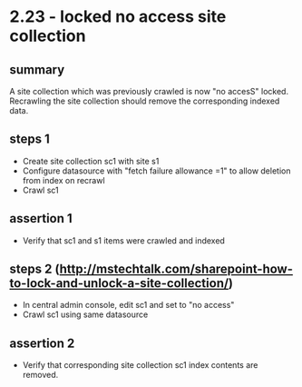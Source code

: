 # 2.23 - locked no access site collection

## summary 

A site collection which was previously crawled is now "no accesS" locked. Recrawling the site collection should remove the corresponding indexed data.

## steps 1

  * Create site collection sc1 with site s1
  * Configure datasource with "fetch failure allowance =1" to allow deletion from index on recrawl
  * Crawl sc1 

## assertion 1 

  * Verify that sc1 and s1 items were crawled and indexed

## steps 2 (http://mstechtalk.com/sharepoint-how-to-lock-and-unlock-a-site-collection/)

  * In central admin console, edit sc1 and set to "no access"
  * Crawl sc1 using same datasource

## assertion 2

  * Verify that corresponding site collection sc1 index contents are removed.

